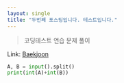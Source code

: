 ```yaml
---
layout: single
title: "두번째 포스팅입니다. 테스트입니다."
---
```


> 코딩테스트 연습 문제 풀이

Link: [Baekjoon][googlelink]

[googlelink]: https://www.acmicpc.net/submit/1000/40859930 "Go Baekjoon"

```py
A, B = input().split()
print(int(A)+int(B))
```
